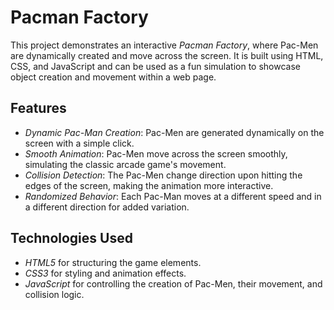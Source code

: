 # Pacman Factory

This project demonstrates an interactive *Pacman Factory*, where Pac-Men are dynamically created and move across the screen. It is built using HTML, CSS, and JavaScript and can be used as a fun simulation to showcase object creation and movement within a web page.

## Features

- *Dynamic Pac-Man Creation*: Pac-Men are generated dynamically on the screen with a simple click.
- *Smooth Animation*: Pac-Men move across the screen smoothly, simulating the classic arcade game's movement.
- *Collision Detection*: The Pac-Men change direction upon hitting the edges of the screen, making the animation more interactive.
- *Randomized Behavior*: Each Pac-Man moves at a different speed and in a different direction for added variation.

## Technologies Used

- *HTML5* for structuring the game elements.
- *CSS3* for styling and animation effects.
- *JavaScript* for controlling the creation of Pac-Men, their movement, and collision logic.
